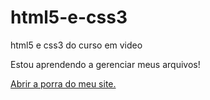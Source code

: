 # html5-e-css3
 html5 e css3 do curso em video

 Estou aprendendo a gerenciar meus arquivos!

 <a href="https://chicobahia.github.io/html5-e-css3/exercícios/ex001/index.html">Abrir a porra do meu site.</a>

